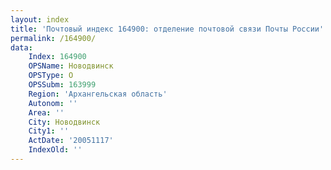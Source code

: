 ```yaml
---
layout: index
title: 'Почтовый индекс 164900: отделение почтовой связи Почты России'
permalink: /164900/
data:
    Index: 164900
    OPSName: Новодвинск
    OPSType: О
    OPSSubm: 163999
    Region: 'Архангельская область'
    Autonom: ''
    Area: ''
    City: Новодвинск
    City1: ''
    ActDate: '20051117'
    IndexOld: ''
---
```

